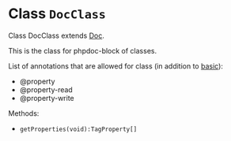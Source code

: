 # Class  `DocClass`

Class DocClass extends [Doc](Doc.md).

This is the class for phpdoc-block of classes.

List of annotations that are allowed for class (in addition to [basic](Doc.md)):

* @property
* @property-read
* @property-write

Methods:

* `getProperties(void):TagProperty[]`
